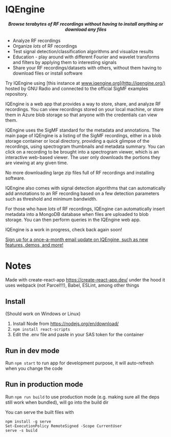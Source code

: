 # IQEngine

<h4 style="text-align: center;"><i>Browse terabytes of RF recordings without having to install anything or download any files</i></h4>

* Analyze RF recordings
* Organize *lots* of RF recordings
* Test signal detection/classification algorithms and visualize results
* Education - play around with different Fourier and wavelet transforms and filters by applying them to interesting signals
* Share your RF recordings/datasets with others, without them having to download files or install software

Try IQEngine using [this instance at www.iqengine.org](http://iqengine.org/) hosted by GNU Radio and connected to the official SigMF examples repository.

IQEngine is a web app that provides a way to store, share, and analyze RF recordings.  You can view recordings stored on your local machine, or store them in Azure blob storage so that anyone with the credentials can view them.

IQEngine uses the SigMF standard for the metadata and annotations.  The main page of IQEngine is a listing of the SigMF recordings, either in a blob storage container or local directory, providing a quick glimpse of the recordings, using spectrogram thumbnails and metadata summary.  You can click on a recording to be brought into a spectrogram viewer, which is an interactive web-based viewer.  The user only downloads the portions they are viewing at any given time. 

No more downloading large zip files full of RF recordings and installing software. 

IQEngine also comes with signal detection algorithms that can automatically add annotations to an RF recording based on a few detection parameters such as threshold and minimum bandwidth.  

For those who have *lots* of RF recordings, IQEngine can automatically insert metadata into a MongoDB database when files are uploaded to blob storage.  You can then perform queries in the IQEngine web app.

IQEngine is a work in progress, check back again soon!

[Sign up for a once-a-month email update on IQEngine, such as new features, demos, and more!](https://dashboard.mailerlite.com/forms/299501/77960409531811734/share)

# Notes

Made with create-react-app https://create-react-app.dev/ under the hood it uses webpack (not Parcel!!!), Babel, ESLint, among other things 

## Install

(Should work on Windows or Linux)

1. Install Node from https://nodejs.org/en/download/
2. `npm install react-scripts`
3. Edit the .env file and paste in your SAS token for the container

## Run in dev mode

Run `npm start` to run app for development purpose, it will auto-refresh when you change the code

## Run in production mode

Run `npm run build` to use production mode (e.g. making sure all the deps still work when bundled), will go into the build dir

You can serve the built files with
```
npm install -g serve
Set-ExecutionPolicy RemoteSigned -Scope CurrentUser
serve -s build
```